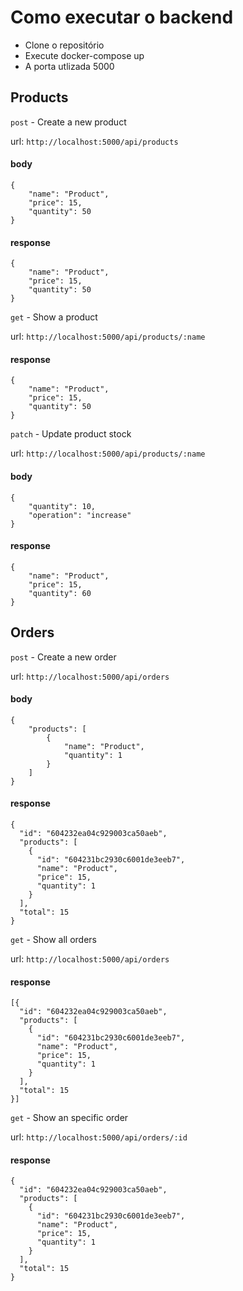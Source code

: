 # Como executar o backend

- Clone o repositório
- Execute docker-compose up
- A porta utlizada 5000

## Products

`post` - Create a new product

url: `http://localhost:5000/api/products`
#### body
```
{
	"name": "Product",
	"price": 15,
	"quantity": 50
}
```
#### response
```
{
	"name": "Product",
	"price": 15,
	"quantity": 50
}
```

`get` - Show a product

url: `http://localhost:5000/api/products/:name`
#### response
```
{
	"name": "Product",
	"price": 15,
	"quantity": 50
}
```

`patch` - Update product stock

url: `http://localhost:5000/api/products/:name`
#### body
```
{
	"quantity": 10,
	"operation": "increase"
}
```
#### response
```
{
	"name": "Product",
	"price": 15,
	"quantity": 60
}
```

## Orders

`post` - Create a new order

url: `http://localhost:5000/api/orders`
#### body
```
{
	"products": [
		{
			"name": "Product",
			"quantity": 1
		}
	]
}
```
#### response
```
{
  "id": "604232ea04c929003ca50aeb",
  "products": [
    {
      "id": "604231bc2930c6001de3eeb7",
      "name": "Product",
      "price": 15,
      "quantity": 1
    }
  ],
  "total": 15
}
```

`get` - Show all orders

url: `http://localhost:5000/api/orders`

#### response
```
[{
  "id": "604232ea04c929003ca50aeb",
  "products": [
    {
      "id": "604231bc2930c6001de3eeb7",
      "name": "Product",
      "price": 15,
      "quantity": 1
    }
  ],
  "total": 15
}]
```

`get` - Show an specific order

url: `http://localhost:5000/api/orders/:id`

#### response
```
{
  "id": "604232ea04c929003ca50aeb",
  "products": [
    {
      "id": "604231bc2930c6001de3eeb7",
      "name": "Product",
      "price": 15,
      "quantity": 1
    }
  ],
  "total": 15
}
```

